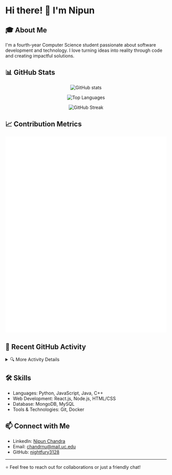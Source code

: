 # Hi there! 👋 I'm Nipun

## 🎓 About Me
I'm a fourth-year Computer Science student passionate about software development and technology. I love turning ideas into reality through code and creating impactful solutions.

## 📊 GitHub Stats
<div align="center">
  
![GitHub stats](https://github-readme-stats.vercel.app/api?username=nightfury3128&show_icons=true&theme=radical&count_private=true&include_all_commits=true)

![Top Languages](https://github-readme-stats.vercel.app/api/top-langs/?username=nightfury3128&layout=compact&theme=radical&hide=html,css,tex&count_private=true&langs_count=8)

![GitHub Streak](https://streak-stats.demolab.com/?user=nightfury3128&theme=radical)

</div>

## 📈 Contribution Metrics
<div align="center">
  
![Metrics](github-metrics.svg)

</div>

## 📌 Recent GitHub Activity
<!--RECENT_ACTIVITY:start-->
<!--RECENT_ACTIVITY:end-->

<details>
<summary>🔍 More Activity Details</summary>
<br>

![Activity Graph](https://github-readme-activity-graph.vercel.app/graph?username=nightfury3128&theme=redical&area=true&hide_border=true)

</details>

## 🛠️ Skills
- Languages: Python, JavaScript, Java, C++
- Web Development: React.js, Node.js, HTML/CSS
- Database: MongoDB, MySQL
- Tools & Technologies: Git, Docker

## 📫 Connect with Me
- LinkedIn: [Nipun Chandra](https://www.linkedin.com/in/nipun-chandra)
- Email: chandrnu@mail.uc.edu
- GitHub: [nightfury3128](https://github.com/nightfury3128)

---
⭐️ Feel free to reach out for collaborations or just a friendly chat!
